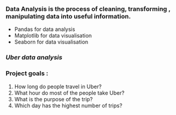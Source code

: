 <h3> Data Analysis is the process of cleaning, transforming , manipulating data into useful information. </h3>
<ul>
  <li>Pandas for data analysis</li>
  <li>Matplotlib for data visualisation</li>
  <li>Seaborn for data visualisation</li>
</ul>
<h3><i>Uber data analysis</i></h3>
<h3> Project goals :</h3>
<ol>
  <li>How long do people travel in Uber?</li>
  <li>What hour do most of the people take Uber?</li>
  <li>What is the purpose of the trip?</li>
  <li>Which day has the highest number of trips?</li>
</ol>
